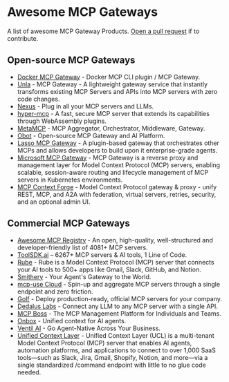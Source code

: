# Awesome MCP Gateways

A list of awesome MCP Gateway Products. [Open a pull request](https://github.com/e2b-dev/awesome-mcp-gateways/pulls) if to contribute.

## Open-source MCP Gateways

- [Docker MCP Gateway](https://github.com/docker/mcp-gateway) - Docker MCP CLI plugin / MCP Gateway.
- [Unla](https://github.com/AmoyLab/Unla) - MCP Gateway - A lightweight gateway service that instantly transforms existing MCP Servers and APIs into MCP servers with zero code changes.
- [Nexus](https://github.com/grafbase/nexus) - Plug in all your MCP servers and LLMs.
- [hyper-mcp](https://github.com/tuananh/hyper-mcp) - A fast, secure MCP server that extends its capabilities through WebAssembly plugins.
- [MetaMCP](https://github.com/metatool-ai/metamcp) - MCP Aggregator, Orchestrator, Middleware, Gateway.
- [Obot](https://github.com/obot-platform/obot) - Open-source MCP Gateway and AI Platform.
- [Lasso MCP Gateway](https://github.com/lasso-security/mcp-gateway) - A plugin-based gateway that orchestrates other MCPs and allows developers to build upon it enterprise-grade agents.
- [Microsoft MCP Gateway](https://github.com/microsoft/mcp-gateway) - MCP Gateway is a reverse proxy and management layer for Model Context Protocol (MCP) servers, enabling scalable, session-aware routing and lifecycle management of MCP servers in Kubernetes environments.
- [MCP Context Forge](https://github.com/IBM/mcp-context-forge) - Model Context Protocol gateway & proxy - unify REST, MCP, and A2A with federation, virtual servers, retries, security, and an optional admin UI.

## Commercial MCP Gateways

- [Awesome MCP Registry](https://github.com/toolsdk-ai/awesome-mcp-registry) - An open, high-quality, well-structured and developer-friendly list of 4081+ MCP servers.
- [ToolSDK.ai](https://toolsdk.ai) – 6267+ MCP servers & AI tools, 1 Line of Code.
- [Rube](https://rube.composio.dev) - Rube is a Model Context Protocol (MCP) server that connects your AI tools to 500+ apps like Gmail, Slack, GitHub, and Notion.
- [Smithery](https://smithery.ai) - Your Agent's Gateway to the World.
- [mcp-use Cloud](https://mcp-use.com) - Spin-up and aggregate MCP servers through a single endpoint and zero friction.
- [Golf](https://golf.dev) - Deploy production-ready, official MCP servers for your company.
- [Dedalus Labs](https://www.dedaluslabs.ai) - Connect any LLM to any MCP server with a single API.
- [MCP Boss](https://www.mcp-boss.com) - The MCP Management Platform for Individuals and Teams.
- [Onbox](https://onbox.ai) - Unified context for AI agents.
- [Ventil AI](https://ventil.ai) - Go Agent-Native Across Your Business.
- [Unified Context Layer](https://ucl.dev/) - Unified Context Layer (UCL) is a multi-tenant Model Context Protocol (MCP) server that enables AI agents, automation platforms, and applications to connect to over 1,000 SaaS tools—such as Slack, Jira, Gmail, Shopify, Notion, and more—via a single standardized /command endpoint with little to no glue code needed.
